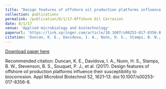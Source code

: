 ```yaml
---
title: "Design features of offshore oil production platforms influence their susceptibility to biocorrosion"
collection: publications
permalink: /publication/8/1/17-Offshore Oil Corrosion
date: 8/1/17
venue: 'Applied microbiology and biotechnology'
paperurl: 'https://link.springer.com/article/10.1007/s00253-017-8356-8'
citation: 'Duncan, K. E., Davidova, I. A., Nunn, H. S., Stamps, B. W., Stevenson, B. S., Souquet, P. J., et al. (2017). Design features of offshore oil production platforms influence their susceptibility to biocorrosion. Appl Microbiol Biotechnol 52, 1621–13. doi:10.1007/s00253-017-8356-8.'
---
```


<a href='https://link.springer.com/article/10.1007/s00253-017-8356-8'>Download paper here</a>

Recommended citation: Duncan, K. E., Davidova, I. A., Nunn, H. S., Stamps, B. W., Stevenson, B. S., Souquet, P. J., et al. (2017). Design features of offshore oil production platforms influence their susceptibility to biocorrosion. Appl Microbiol Biotechnol 52, 1621–13. doi:10.1007/s00253-017-8356-8.
